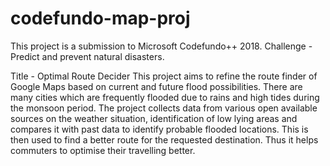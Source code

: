 # codefundo-map-proj
This project is a submission to Microsoft Codefundo++ 2018.
Challenge - Predict and prevent natural disasters.

Title - Optimal Route Decider
This project aims to refine the route finder of Google Maps based on current and future flood possibilities. There are many cities which are frequently flooded due to rains and high tides during the monsoon period. The project collects data from various open available sources on the weather situation, identification of low lying areas and compares it with past data to identify probable flooded locations. This is then used to find a better route for the requested destination. Thus it helps commuters to optimise their travelling better.
